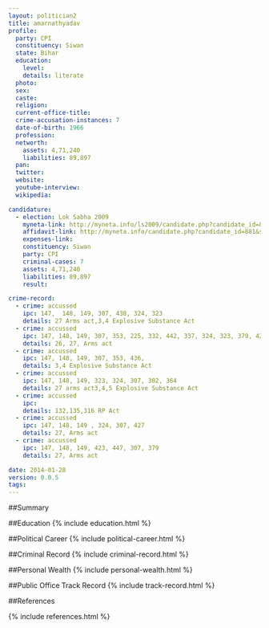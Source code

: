 ```yaml
---
layout: politician2
title: amarnathyadav
profile: 
  party: CPI
  constituency: Siwan
  state: Bihar
  education: 
    level: 
    details: literate
  photo: 
  sex: 
  caste: 
  religion: 
  current-office-title: 
  crime-accusation-instances: 7
  date-of-birth: 1966
  profession: 
  networth: 
    assets: 4,71,240
    liabilities: 89,897
  pan: 
  twitter: 
  website: 
  youtube-interview: 
  wikipedia: 

candidature: 
  - election: Lok Sabha 2009
    myneta-link: http://myneta.info/ls2009/candidate.php?candidate_id=881
    affidavit-link: http://myneta.info/candidate.php?candidate_id=881&scan=original
    expenses-link: 
    constituency: Siwan 
    party: CPI
    criminal-cases: 7
    assets: 4,71,240
    liabilities: 89,897
    result:  

crime-record: 
  - crime: accussed
    ipc: 147,  148, 149, 307, 438, 324, 323
    details: 27 Arms act,3,4 Explosive Substance Act 
  - crime: accussed
    ipc: 147, 148, 149, 307, 353, 225, 332, 442, 337, 324, 323, 379, 427
    details: 26, 27, Arms act 
  - crime: accussed
    ipc: 147, 148, 149, 307, 353, 436,
    details: 3,4 Explosive Substance Act 
  - crime: accussed
    ipc: 147, 148, 149, 323, 324, 307, 302, 364
    details: 27 arms act3,4,5 Explosive Substance Act 
  - crime: accussed
    ipc: 
    details: 132,135,316 RP Act 
  - crime: accussed
    ipc: 147, 148, 149 , 324, 307, 427
    details: 27, Arms act 
  - crime: accussed
    ipc: 147, 148, 149, 423, 447, 307, 379
    details: 27, Arms act 

date: 2014-01-28
version: 0.0.5
tags: 
---
```

##Summary


##Education
{% include education.html %}


##Political Career
{% include political-career.html %}


##Criminal Record
{% include criminal-record.html %}


##Personal Wealth
{% include personal-wealth.html %}


##Public Office Track Record
{% include track-record.html %}


##References


{% include references.html %}